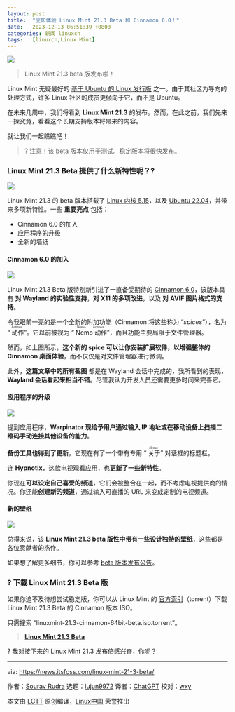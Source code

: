 ```yaml
---
layout: post
title:	"立即体验 Linux Mint 21.3 Beta 和 Cinnamon 6.0！"
date:	2023-12-13 06:51:39 +0800 
categories:	新闻 linuxcn 
tags:	[linuxcn,Linux Mint]
---
```



![](/Asserts/Images//attachment/album/202312/13/065108u9w10vgy3z490j01.jpg)



> 
> Linux Mint 21.3 beta 版发布啦！
> 
> 
> 


Linux Mint 无疑最好的 [基于 Ubuntu 的 Linux 发行版](https://itsfoss.com/best-ubuntu-based-linux-distros/) 之一。由于其社区为导向的处理方式，许多 Linux 社区的成员更倾向于它，而不是 Ubuntu。


在未来几周中，我们将看到 **Linux Mint 21.3** 的发布。然而，在此之前，我们先来一探究竟，看看这个长期支持版本将带来的内容。


就让我们一起瞧瞧吧！



> 
> ? 注意！该 beta 版本仅用于测试。稳定版本将很快发布。
> 
> 
> 


### Linux Mint 21.3 Beta 提供了什么新特性呢？?


![](/Asserts/Images//attachment/album/202312/13/065139mzb30gyvp5p9m5mb.jpg)


Linux Mint 21.3 的 beta 版本搭载了 [Linux 内核 5.15](https://news.itsfoss.com/linux-kernel-5-15-release/)，以及 [Ubuntu 22.04](https://news.itsfoss.com/ubuntu-22-04-release/)，并带来多项新特性。一些 **重要亮点** 包括：


* Cinnamon 6.0 的加入
* 应用程序的升级
* 全新的墙纸


#### Cinnamon 6.0 的加入


![](/Asserts/Images//attachment/album/202312/13/065140zf5iuv0le5f8788r.jpg)


Linux Mint 21.3 Beta 版特别新引进了一直备受期待的 [Cinnamon 6.0](https://news.itsfoss.com/cinnamon-6-0-release/)，该版本具有 **对 Wayland 的实验性支持**，**对 X11 的多项改进**，以及 **对 AVIF 图片格式的支持**。


令我眼前一亮的是一个全新的附加功能（Cinnamon 将这些称为 “*spices*”），名为 “<ruby> 动作 <rt>  Actions </rt></ruby>”。它以前被视为 “<ruby> Nemo 动作 <rt>  Nemo Actions </rt></ruby>”，而且功能主要局限于文件管理器。


然而，如上图所示，**这个新的 spice 可以让你安装扩展软件，以增强整体的 Cinnamon 桌面体验**，而不仅仅是对文件管理器进行微调。


此外，**这篇文章中的所有截图** 都是在 Wayland 会话中完成的，我所看到的表现，**Wayland 会话看起来相当不错**。尽管我认为开发人员还需要更多时间来完善它。


#### 应用程序的升级


![](/Asserts/Images//attachment/album/202312/13/065140ha3a2turqhq8ueze.jpg)


提到应用程序，**Warpinator 现给予用户通过输入 IP 地址或在移动设备上扫描二维码手动连接其他设备的能力**。


**备份工具也得到了更新**，它现在有了一个带有专用 “<ruby> 关于 <rt>  About </rt></ruby>” 对话框的标题栏。


连 **Hypnotix**，这款电视观看应用，也**更新了一些新特性**。


你现在**可以设定自己喜爱的频道**，它们会被整合在一起，而不考虑电视提供商的情况。你还能**创建新的频道**，通过输入可直播的 URL 来变成定制的电视频道。


#### 新的壁纸


![](/Asserts/Images//attachment/album/202312/13/065141iqiu0yf8aj1ixw80.png)


总得来说，该 **Linux Mint 21.3 beta 版性中带有一些设计独特的壁纸**，这些都是各位贡献者的杰作。


如果想了解更多细节，你可以参考 [beta 版本发布公告](https://blog.linuxmint.com/?p=4611)。


### ? 下载 Linux Mint 21.3 Beta 版


如果你迫不及待想尝试稳定版，你可以从 Linux Mint 的 [官方索引](https://linuxmint.com/torrents/)（torrent）下载 Linux Mint 21.3 Beta 的 Cinnamon 版本 ISO。


只需搜索 “linuxmint-21.3-cinnamon-64bit-beta.iso.torrent”。



> 
> **[Linux Mint 21.3 Beta](https://linuxmint.com/torrents/)**
> 
> 
> 


? 我对接下来的 Linux Mint 21.3 发布倍感兴奋，你呢？




---


via: <https://news.itsfoss.com/linux-mint-21-3-beta/>


作者：[Sourav Rudra](https://news.itsfoss.com/author/sourav/) 选题：[lujun9972](https://github.com/lujun9972) 译者：[ChatGPT](https://linux.cn/lctt/ChatGPT) 校对：[wxy](https://github.com/wxy)


本文由 [LCTT](https://github.com/LCTT/TranslateProject) 原创编译，[Linux中国](https://linux.cn/) 荣誉推出
